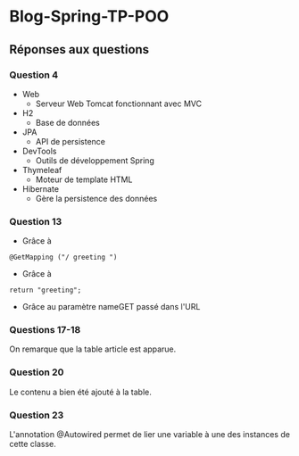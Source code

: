 # Blog-Spring-TP-POO

## Réponses aux questions

### Question 4
 - Web
   - Serveur Web Tomcat fonctionnant avec MVC
 - H2
   - Base de données
 - JPA
   - API de persistence
 - DevTools
   - Outils de développement Spring
 - Thymeleaf
   - Moteur de template HTML
 - Hibernate
   - Gère la persistence des données
   
### Question 13
 - Grâce à 
 ```
 @GetMapping ("/ greeting ")
 ```
 - Grâce à
 ```
 return "greeting";
 ```
 - Grâce au paramètre nameGET passé dans l'URL

### Questions 17-18
On remarque que la table article est apparue.

### Question 20
Le contenu a bien été ajouté à la table.

### Question 23
L'annotation @Autowired permet de lier une variable à une des instances de cette classe.

